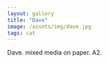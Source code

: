 ```yaml
---
layout: gallery
title: "Dave"
image: /assets/img/dave.jpg
tags: cat
---
```


Dave. mixed media on paper. A2.
